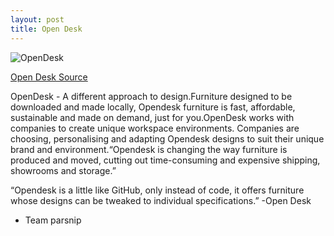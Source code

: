 ```yaml
---
layout: post
title: Open Desk
---
```


![OpenDesk]({{site.baseurl}}/images/opendesk.png)

[Open Desk Source](https://www.opendesk.cc/open-making)

<p>OpenDesk - A different approach to design.Furniture designed to be downloaded and made locally, Opendesk furniture is fast, affordable, sustainable and made on demand, just for you.OpenDesk works with companies to create unique workspace environments. Companies are choosing, personalising and adapting Opendesk designs to suit their unique brand and environment.“Opendesk is changing the way furniture is produced and moved, cutting out time-consuming and expensive shipping, showrooms and storage.”

“Opendesk is a little like GitHub, only instead of code, it offers furniture whose designs can be tweaked to individual specifications.” -Open Desk

- Team parsnip </p>